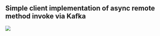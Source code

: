 ## Simple client implementation of async remote method invoke via Kafka

![](http://7xvxng.com1.z0.glb.clouddn.com/RequestFuture.png)